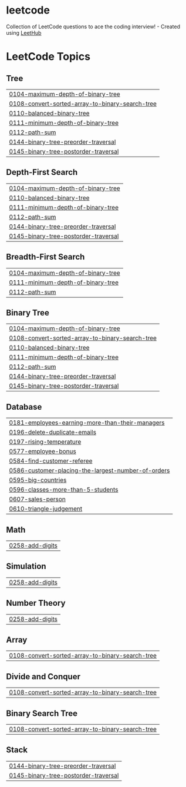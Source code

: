 # leetcode
Collection of LeetCode questions to ace the coding interview! - Created using [LeetHub](https://github.com/QasimWani/LeetHub)

<!---LeetCode Topics Start-->
# LeetCode Topics
## Tree
|  |
| ------- |
| [0104-maximum-depth-of-binary-tree](https://github.com/sigma-wbi/leetcode/tree/master/0104-maximum-depth-of-binary-tree) |
| [0108-convert-sorted-array-to-binary-search-tree](https://github.com/sigma-wbi/leetcode/tree/master/0108-convert-sorted-array-to-binary-search-tree) |
| [0110-balanced-binary-tree](https://github.com/sigma-wbi/leetcode/tree/master/0110-balanced-binary-tree) |
| [0111-minimum-depth-of-binary-tree](https://github.com/sigma-wbi/leetcode/tree/master/0111-minimum-depth-of-binary-tree) |
| [0112-path-sum](https://github.com/sigma-wbi/leetcode/tree/master/0112-path-sum) |
| [0144-binary-tree-preorder-traversal](https://github.com/sigma-wbi/leetcode/tree/master/0144-binary-tree-preorder-traversal) |
| [0145-binary-tree-postorder-traversal](https://github.com/sigma-wbi/leetcode/tree/master/0145-binary-tree-postorder-traversal) |
## Depth-First Search
|  |
| ------- |
| [0104-maximum-depth-of-binary-tree](https://github.com/sigma-wbi/leetcode/tree/master/0104-maximum-depth-of-binary-tree) |
| [0110-balanced-binary-tree](https://github.com/sigma-wbi/leetcode/tree/master/0110-balanced-binary-tree) |
| [0111-minimum-depth-of-binary-tree](https://github.com/sigma-wbi/leetcode/tree/master/0111-minimum-depth-of-binary-tree) |
| [0112-path-sum](https://github.com/sigma-wbi/leetcode/tree/master/0112-path-sum) |
| [0144-binary-tree-preorder-traversal](https://github.com/sigma-wbi/leetcode/tree/master/0144-binary-tree-preorder-traversal) |
| [0145-binary-tree-postorder-traversal](https://github.com/sigma-wbi/leetcode/tree/master/0145-binary-tree-postorder-traversal) |
## Breadth-First Search
|  |
| ------- |
| [0104-maximum-depth-of-binary-tree](https://github.com/sigma-wbi/leetcode/tree/master/0104-maximum-depth-of-binary-tree) |
| [0111-minimum-depth-of-binary-tree](https://github.com/sigma-wbi/leetcode/tree/master/0111-minimum-depth-of-binary-tree) |
| [0112-path-sum](https://github.com/sigma-wbi/leetcode/tree/master/0112-path-sum) |
## Binary Tree
|  |
| ------- |
| [0104-maximum-depth-of-binary-tree](https://github.com/sigma-wbi/leetcode/tree/master/0104-maximum-depth-of-binary-tree) |
| [0108-convert-sorted-array-to-binary-search-tree](https://github.com/sigma-wbi/leetcode/tree/master/0108-convert-sorted-array-to-binary-search-tree) |
| [0110-balanced-binary-tree](https://github.com/sigma-wbi/leetcode/tree/master/0110-balanced-binary-tree) |
| [0111-minimum-depth-of-binary-tree](https://github.com/sigma-wbi/leetcode/tree/master/0111-minimum-depth-of-binary-tree) |
| [0112-path-sum](https://github.com/sigma-wbi/leetcode/tree/master/0112-path-sum) |
| [0144-binary-tree-preorder-traversal](https://github.com/sigma-wbi/leetcode/tree/master/0144-binary-tree-preorder-traversal) |
| [0145-binary-tree-postorder-traversal](https://github.com/sigma-wbi/leetcode/tree/master/0145-binary-tree-postorder-traversal) |
## Database
|  |
| ------- |
| [0181-employees-earning-more-than-their-managers](https://github.com/sigma-wbi/leetcode/tree/master/0181-employees-earning-more-than-their-managers) |
| [0196-delete-duplicate-emails](https://github.com/sigma-wbi/leetcode/tree/master/0196-delete-duplicate-emails) |
| [0197-rising-temperature](https://github.com/sigma-wbi/leetcode/tree/master/0197-rising-temperature) |
| [0577-employee-bonus](https://github.com/sigma-wbi/leetcode/tree/master/0577-employee-bonus) |
| [0584-find-customer-referee](https://github.com/sigma-wbi/leetcode/tree/master/0584-find-customer-referee) |
| [0586-customer-placing-the-largest-number-of-orders](https://github.com/sigma-wbi/leetcode/tree/master/0586-customer-placing-the-largest-number-of-orders) |
| [0595-big-countries](https://github.com/sigma-wbi/leetcode/tree/master/0595-big-countries) |
| [0596-classes-more-than-5-students](https://github.com/sigma-wbi/leetcode/tree/master/0596-classes-more-than-5-students) |
| [0607-sales-person](https://github.com/sigma-wbi/leetcode/tree/master/0607-sales-person) |
| [0610-triangle-judgement](https://github.com/sigma-wbi/leetcode/tree/master/0610-triangle-judgement) |
## Math
|  |
| ------- |
| [0258-add-digits](https://github.com/sigma-wbi/leetcode/tree/master/0258-add-digits) |
## Simulation
|  |
| ------- |
| [0258-add-digits](https://github.com/sigma-wbi/leetcode/tree/master/0258-add-digits) |
## Number Theory
|  |
| ------- |
| [0258-add-digits](https://github.com/sigma-wbi/leetcode/tree/master/0258-add-digits) |
## Array
|  |
| ------- |
| [0108-convert-sorted-array-to-binary-search-tree](https://github.com/sigma-wbi/leetcode/tree/master/0108-convert-sorted-array-to-binary-search-tree) |
## Divide and Conquer
|  |
| ------- |
| [0108-convert-sorted-array-to-binary-search-tree](https://github.com/sigma-wbi/leetcode/tree/master/0108-convert-sorted-array-to-binary-search-tree) |
## Binary Search Tree
|  |
| ------- |
| [0108-convert-sorted-array-to-binary-search-tree](https://github.com/sigma-wbi/leetcode/tree/master/0108-convert-sorted-array-to-binary-search-tree) |
## Stack
|  |
| ------- |
| [0144-binary-tree-preorder-traversal](https://github.com/sigma-wbi/leetcode/tree/master/0144-binary-tree-preorder-traversal) |
| [0145-binary-tree-postorder-traversal](https://github.com/sigma-wbi/leetcode/tree/master/0145-binary-tree-postorder-traversal) |
<!---LeetCode Topics End-->